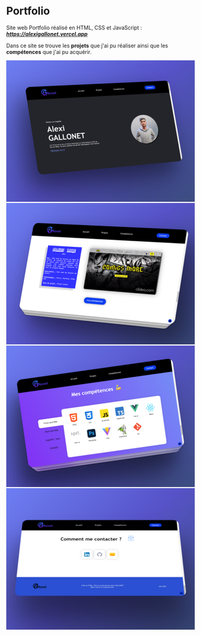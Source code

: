 # Portfolio
Site web Portfolio réalisé en HTML, CSS et JavaScript : ***https://alexigallonet.vercel.app***

Dans ce site se trouve les **projets** que j'ai pu réaliser ainsi que les **compétences** que j'ai pu acquérir.

![alt text](https://github.com/alexiglnt/Portfolio/blob/old-portfolio/Ressources/img_readme/home.png?raw=true)
![alt text](https://github.com/alexiglnt/Portfolio/blob/old-portfolio/Ressources/img_readme/screenProjectCM.png?raw=true)
![alt text](https://github.com/alexiglnt/Portfolio/blob/old-portfolio/Ressources/img_readme/newSkills.png?raw=true)
![alt text](https://github.com/alexiglnt/Portfolio/blob/old-portfolio/Ressources/img_readme/footer.png?raw=true)
